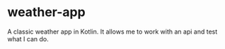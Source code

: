 # weather-app
A classic weather app in Kotlin. It allows me to work with an api and test what I can do.
